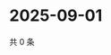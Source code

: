 # 2025-09-01

共 0 条

<!-- BEGIN ZHIHUQUESTIONS -->
<!-- 最后更新时间 Mon Sep 01 2025 18:13:22 GMT+0800 (China Standard Time) -->

<!-- END ZHIHUQUESTIONS -->
